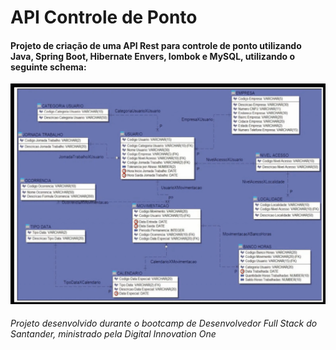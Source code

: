 ﻿# API Controle de Ponto

#### Projeto de criação de uma API Rest para controle de ponto utilizando Java, Spring Boot, Hibernate Envers, lombok e MySQL, utilizando o seguinte schema:

![alt text](https://github.com/rbonela/ControlePontoAPI/blob/main/DatabaseSchema.png)

###### Projeto desenvolvido durante o bootcamp de Desenvolvedor Full Stack do Santander, ministrado pela Digital Innovation One

